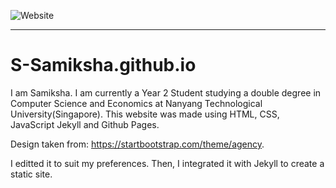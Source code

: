 ![Website](https://img.shields.io/website?down_color=lightgrey&down_message=offline&up_color=blue&up_message=online&url=https%3A%2F%2Fgithub.com%2FS-Samiksha%2FS-Samiksha.github.io)


---
# S-Samiksha.github.io
I am Samiksha. I am currently a Year 2 Student studying a double degree in Computer Science and Economics at Nanyang Technological University(Singapore). 
This website was made using HTML, CSS, JavaScript Jekyll and Github Pages.

Design taken from: https://startbootstrap.com/theme/agency. 

I editted it to suit my preferences. Then, I integrated it with Jekyll to create a static site. 

